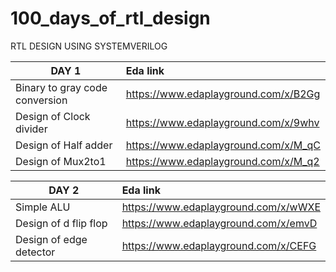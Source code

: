 # 100_days_of_rtl_design

RTL DESIGN USING SYSTEMVERILOG 

| DAY 1                                     | Eda link
| ----------------------------------------------|:-----------------------------------|
| Binary to gray code conversion                |https://www.edaplayground.com/x/B2Gg|
| Design of Clock divider                |https://www.edaplayground.com/x/9whv|
| Design of Half adder | https://www.edaplayground.com/x/M_qC |
| Design of Mux2to1 | https://www.edaplayground.com/x/M_q2 |


| DAY 2                                   | Eda link
| ----------------------------------------------|:-----------------------------------|
| Simple ALU               |https://www.edaplayground.com/x/wWXE|
| Design of d flip flop                |https://www.edaplayground.com/x/emvD|
| Design of edge detector | https://www.edaplayground.com/x/CEFG |
